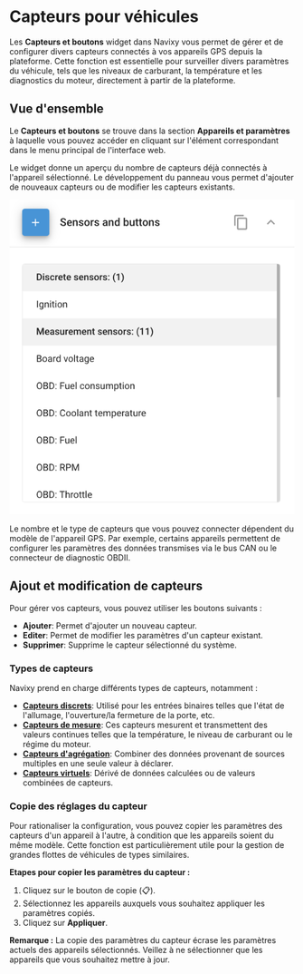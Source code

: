 # Capteurs pour véhicules

Les **Capteurs et boutons** widget dans Navixy vous permet de gérer et de configurer divers capteurs connectés à vos appareils GPS depuis la plateforme. Cette fonction est essentielle pour surveiller divers paramètres du véhicule, tels que les niveaux de carburant, la température et les diagnostics du moteur, directement à partir de la plateforme.

## Vue d'ensemble

Le **Capteurs et boutons** se trouve dans la section **Appareils et paramètres** à laquelle vous pouvez accéder en cliquant sur l'élément correspondant dans le menu principal de l'interface web.

Le widget donne un aperçu du nombre de capteurs déjà connectés à l'appareil sélectionné. Le développement du panneau vous permet d'ajouter de nouveaux capteurs ou de modifier les capteurs existants.

![image-20240815-205217.png](attachments/image-20240815-205217.png)

Le nombre et le type de capteurs que vous pouvez connecter dépendent du modèle de l'appareil GPS. Par exemple, certains appareils permettent de configurer les paramètres des données transmises via le bus CAN ou le connecteur de diagnostic OBDII.

## Ajout et modification de capteurs

Pour gérer vos capteurs, vous pouvez utiliser les boutons suivants :

- **Ajouter**: Permet d'ajouter un nouveau capteur.
- **Editer**: Permet de modifier les paramètres d'un capteur existant.
- **Supprimer**: Supprime le capteur sélectionné du système.

### Types de capteurs

Navixy prend en charge différents types de capteurs, notamment :

- [**Capteurs discrets**](capteurs-pour-vehicules/capteurs-discrets.md): Utilisé pour les entrées binaires telles que l'état de l'allumage, l'ouverture/la fermeture de la porte, etc.
- [**Capteurs de mesure**](capteurs-pour-vehicules/measurement-sensors.md): Ces capteurs mesurent et transmettent des valeurs continues telles que la température, le niveau de carburant ou le régime du moteur.
- [**Capteurs d'agrégation**](capteurs-pour-vehicules/capteurs-dagregation.md): Combiner des données provenant de sources multiples en une seule valeur à déclarer.
- [**Capteurs virtuels**](capteurs-pour-vehicules/capteurs-virtuels.md): Dérivé de données calculées ou de valeurs combinées de capteurs.

### Copie des réglages du capteur

Pour rationaliser la configuration, vous pouvez copier les paramètres des capteurs d'un appareil à l'autre, à condition que les appareils soient du même modèle. Cette fonction est particulièrement utile pour la gestion de grandes flottes de véhicules de types similaires.

**Etapes pour copier les paramètres du capteur :**

1. Cliquez sur le bouton de copie (📋).
2. Sélectionnez les appareils auxquels vous souhaitez appliquer les paramètres copiés.
3. Cliquez sur **Appliquer**.

**Remarque :** La copie des paramètres du capteur écrase les paramètres actuels des appareils sélectionnés. Veillez à ne sélectionner que les appareils que vous souhaitez mettre à jour.